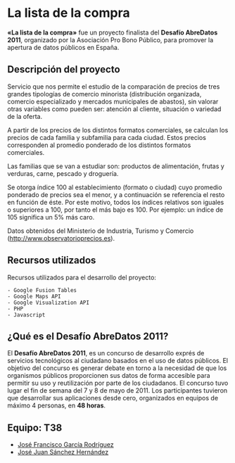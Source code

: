 # La lista de la compra

**«La lista de la compra»** fue un proyecto finalista del **Desafío AbreDatos 2011**, organizado por la Asociación Pro Bono Público, para promover la apertura de datos públicos en España.

## Descripción del proyecto
Servicio que nos permite el estudio de la comparación de precios de tres grandes tipologías de comercio minorista (distribución organizada, comercio especializado y mercados municipales de abastos), sin valorar otras variables como pueden ser: atención al cliente, situación o variedad de la oferta.

A partir de los precios de los distintos formatos comerciales, se calculan los precios de cada familia y subfamilia para cada ciudad. Estos precios corresponden al promedio ponderado de los distintos formatos comerciales.

Las familias que se van a estudiar son: productos de alimentación, frutas y verduras, carne, pescado y droguería.

Se otorga índice 100 al establecimiento (formato o ciudad) cuyo promedio ponderado de precios sea el menor, y a continuación se referencia el resto en función de éste. Por este motivo, todos los índices relativos son iguales o superiores a 100, por tanto el más bajo es 100. Por ejemplo: un índice de 105 significa un 5% más caro.

Datos obtenidos del Ministerio de Industria, Turismo y Comercio (http://www.observatorioprecios.es). 

## Recursos utilizados

Recursos utilizados para el desarrollo del proyecto:

	- Google Fusion Tables
	- Google Maps API
	- Google Visualization API
	- PHP
	- Javascript

## ¿Qué es el Desafío AbreDatos 2011?
El **Desafío AbreDatos 2011**, es un concurso de desarrollo exprés de servicios tecnológicos al ciudadano basados en el uso de datos públicos. El objetivo del concurso es generar debate en torno a la necesidad de que los organismos públicos proporcionen sus datos de forma accesible para permitir su uso y reutilización por parte de los ciudadanos. El concurso tuvo lugar el fin de semana del 7 y 8 de mayo de 2011. Los participantes tuvieron que desarrollar sus aplicaciones desde cero, organizados en equipos de máximo 4 personas, en **48 horas**.

## Equipo: T38

* [José Francisco García Rodríguez](https://twitter.com/nonam3d)
* [José Juan Sánchez Hernández](https://twitter.com/josejuansanchez)
